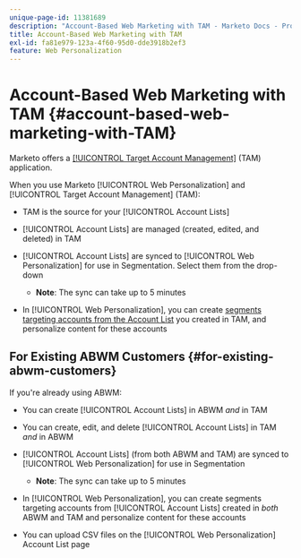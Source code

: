```yaml
---
unique-page-id: 11381689
description: "Account-Based Web Marketing with TAM - Marketo Docs - Product Documentation"
title: Account-Based Web Marketing with TAM
exl-id: fa81e979-123a-4f60-95d0-dde3918b2ef3
feature: Web Personalization
---
```

# Account-Based Web Marketing with TAM {#account-based-web-marketing-with-TAM}

Marketo offers a [[!UICONTROL Target Account Management]](/help/marketo/product-docs/target-account-management/setup-tam/target-account-management-overview.md) (TAM) application.

When you use Marketo [!UICONTROL Web Personalization] and [!UICONTROL Target Account Management] (TAM):

* TAM is the source for your [!UICONTROL Account Lists]
* [!UICONTROL Account Lists] are managed (created, edited, and deleted) in TAM
* [!UICONTROL Account Lists] are synced to [!UICONTROL Web Personalization] for use in Segmentation. Select them from the drop-down

  * **Note**: The sync can take up to 5 minutes

* In [!UICONTROL Web Personalization], you can create [segments targeting accounts from the Account List](/help/marketo/product-docs/web-personalization/account-based-web-marketing/create-a-new-account-list.md) you created in TAM, and personalize content for these accounts

## For Existing ABWM Customers {#for-existing-abwm-customers}

If you're already using ABWM:

* You can create [!UICONTROL Account Lists] in ABWM _and_ in TAM
* You can create, edit, and delete [!UICONTROL Account Lists] in TAM _and_ in ABWM
* [!UICONTROL Account Lists] (from both ABWM and TAM) are synced to [!UICONTROL Web Personalization] for use in Segmentation

  * **Note**: The sync can take up to 5 minutes

* In [!UICONTROL Web Personalization], you can create segments targeting accounts from [!UICONTROL Account Lists] created in _both_ ABWM and TAM and personalize content for these accounts
* You can upload CSV files on the [!UICONTROL Web Personalization] Account List page
